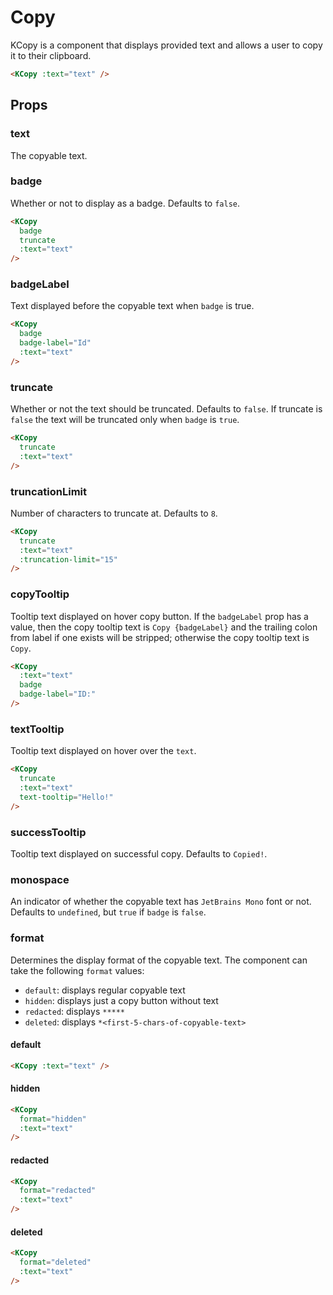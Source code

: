 # Copy

KCopy is a component that displays provided text and allows a user to copy it to their clipboard.

<KCopy :text="text" />

```html
<KCopy :text="text" />
```

## Props

### text

The copyable text.

### badge

Whether or not to display as a badge. Defaults to `false`.

<KCopy
  badge
  truncate
  :text="text"
/>

```html
<KCopy
  badge
  truncate
  :text="text"
/>
```

### badgeLabel

Text displayed before the copyable text when `badge` is true.

<KCopy
  badge
  badge-label="Id"
  :text="text"
/>

```html
<KCopy
  badge
  badge-label="Id"
  :text="text"
/>
```

### truncate

Whether or not the text should be truncated. Defaults to `false`. If truncate is `false` the text will be truncated only when `badge` is `true`.

<KCopy
  truncate
  :text="text"
/>

```html
<KCopy
  truncate
  :text="text"
/>
```

### truncationLimit

Number of characters to truncate at. Defaults to `8`.

<KCopy
  truncate
  :text="text"
  :truncation-limit="15"
/>

```html
<KCopy
  truncate
  :text="text"
  :truncation-limit="15"
/>
```

### copyTooltip

Tooltip text displayed on hover copy button. 
If the `badgeLabel` prop has a value, then the copy tooltip text is `Copy {badgeLabel}` and the trailing colon from label if one exists will be stripped; otherwise the copy tooltip text is `Copy`.

<KCopy
  :text="text"
  badge 
  badge-label="ID:" 
/>

```html
<KCopy
  :text="text"
  badge 
  badge-label="ID:" 
/>
```

### textTooltip

Tooltip text displayed on hover over the `text`.

<KCopy
  truncate
  :text="text"
  text-tooltip="Hello!"
/>

```html
<KCopy
  truncate
  :text="text"
  text-tooltip="Hello!"
/>
```

### successTooltip

Tooltip text displayed on successful copy. Defaults to `Copied!`.

### monospace

An indicator of whether the copyable text has `JetBrains Mono` font or not. Defaults to `undefined`, but `true` if `badge` is `false`.

### format

Determines the display format of the copyable text. The component can take the following `format` values:

- `default`: displays regular copyable text
- `hidden`: displays just a copy button without text
- `redacted`: displays `*****`
- `deleted`: displays `*<first-5-chars-of-copyable-text>`

#### default
<KCopy :text="text" />

```html
<KCopy :text="text" />
```

#### hidden
<KCopy
  format="hidden"
  :text="text"
/>

```html
<KCopy
  format="hidden"
  :text="text"
/>
```

#### redacted
<KCopy
  format="redacted"
  :text="text"
/>

```html
<KCopy
  format="redacted"
  :text="text"
/>
```

#### deleted
<KCopy
  format="deleted"
  :text="text"
/>

```html
<KCopy
  format="deleted"
  :text="text"
/>
```

<script setup lang="ts">
const text = '12345-6789-ABCD-EFGH-PQRSTUV-WXYZ'
</script>